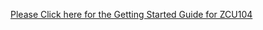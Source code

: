 
[Please Click here for the Getting Started Guide for ZCU104][]

[Please Click here for the Getting Started Guide for ZCU104]:http://www.wiki.xilinx.com/reVISION+Getting+Started+Guide+2017.4+rev2
